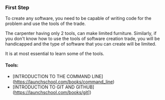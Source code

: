 ### First Step

To create any software, you need to be capable of writing code for the problem and use the tools of the trade.  

The carpenter having only 2 tools, can make limited furniture. Similarly, if you don't know how to use the tools of software creation trade, you will be handicapped and the type of software that you can create will be limited.  

It is at most essential to learn some of the tools.  



#### Tools:  
- [INTRODUCTION TO THE COMMAND LINE] (https://launchschool.com/books/command_line)
- [INTRODUCTION TO GIT AND GITHUB] (https://launchschool.com/books/git])
